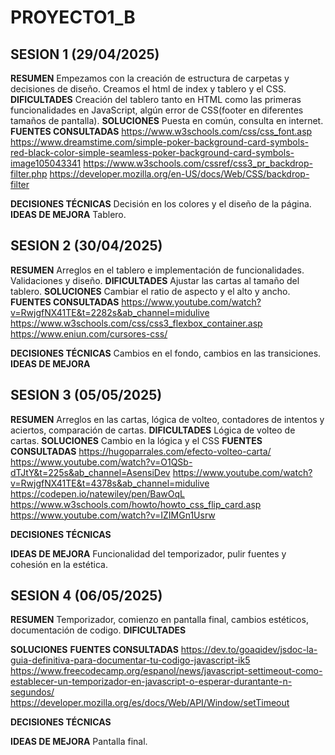 # PROYECTO1_B

## SESION 1 (29/04/2025)

**RESUMEN**
Empezamos con la creación de estructura de carpetas y decisiones de diseño. 
Creamos el html de index y tablero y el CSS.
**DIFICULTADES**
Creación del tablero tanto en HTML como las primeras funcionalidades en JavaScript, algún error de CSS(footer en diferentes tamaños de pantalla).
**SOLUCIONES**
Puesta en común, consulta en internet.
**FUENTES CONSULTADAS**
https://www.w3schools.com/css/css_font.asp
https://www.dreamstime.com/simple-poker-background-card-symbols-red-black-color-simple-seamless-poker-background-card-symbols-image105043341
https://www.w3schools.com/cssref/css3_pr_backdrop-filter.php
https://developer.mozilla.org/en-US/docs/Web/CSS/backdrop-filter

**DECISIONES TÉCNICAS**
Decisión en los colores y el diseño de la página.
**IDEAS DE MEJORA**
Tablero.

## SESION 2 (30/04/2025)

**RESUMEN**
Arreglos en el tablero e implementación de funcionalidades.
Validaciones y diseño.
**DIFICULTADES**
Ajustar las cartas al tamaño del tablero.
**SOLUCIONES**
Cambiar el ratio de aspecto y el alto y ancho. 
**FUENTES CONSULTADAS**
https://www.youtube.com/watch?v=RwjgfNX41TE&t=2282s&ab_channel=midulive
https://www.w3schools.com/css/css3_flexbox_container.asp
https://www.eniun.com/cursores-css/

**DECISIONES TÉCNICAS**
Cambios en el fondo, cambios en las transiciones.
**IDEAS DE MEJORA**


## SESION 3 (05/05/2025)
**RESUMEN**
Arreglos en las cartas, lógica de volteo, contadores de intentos y aciertos, comparación de cartas.
**DIFICULTADES**
Lógica de volteo de cartas.
**SOLUCIONES**
Cambio en la lógica y el CSS
**FUENTES CONSULTADAS**
https://hugoparrales.com/efecto-volteo-carta/
https://www.youtube.com/watch?v=O1QSb-dTJtY&t=225s&ab_channel=AsensiDev
https://www.youtube.com/watch?v=RwjgfNX41TE&t=4378s&ab_channel=midulive
https://codepen.io/natewiley/pen/BawOqL
https://www.w3schools.com/howto/howto_css_flip_card.asp
https://www.youtube.com/watch?v=IZIMGn1Usrw

**DECISIONES TÉCNICAS**

**IDEAS DE MEJORA**
Funcionalidad del temporizador, pulir fuentes y cohesión en la estética.



## SESION 4 (06/05/2025)
**RESUMEN**
Temporizador, comienzo en pantalla final, cambios estéticos, documentación de codigo.
**DIFICULTADES**

**SOLUCIONES**
**FUENTES CONSULTADAS**
https://dev.to/goaqidev/jsdoc-la-guia-definitiva-para-documentar-tu-codigo-javascript-ik5
https://www.freecodecamp.org/espanol/news/javascript-settimeout-como-establecer-un-temporizador-en-javascript-o-esperar-durantante-n-segundos/
https://developer.mozilla.org/es/docs/Web/API/Window/setTimeout

**DECISIONES TÉCNICAS**

**IDEAS DE MEJORA**
Pantalla final.